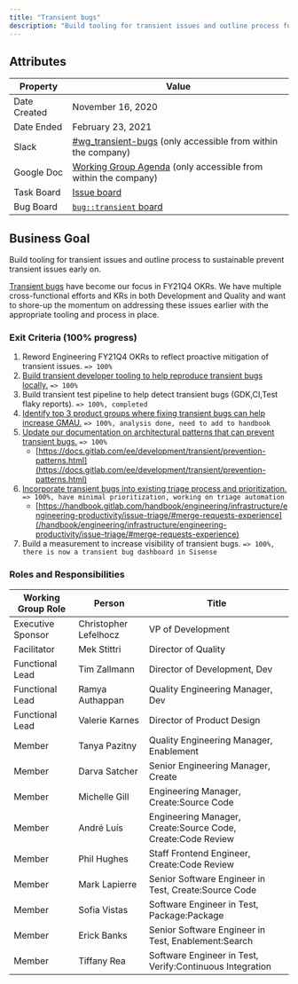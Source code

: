 ```yaml
---
title: "Transient bugs"
description: "Build tooling for transient issues and outline process for sustainable early mitigations"
---
```


## Attributes

| Property        | Value           |
|-----------------|-----------------|
| Date Created    | November 16, 2020 |
| Date Ended      | February 23, 2021 |
| Slack           | [#wg_transient-bugs](https://gitlab.slack.com/archives/C01EUKUM5DK) (only accessible from within the company) |
| Google Doc      | [Working Group Agenda](https://docs.google.com/document/d/14rB6o7udwgWitV9lB7S3fzjHBaaqrG_23WVz89mHqGo/edit#heading=h.gp5w1bjoz2ug) (only accessible from within the company) |
| Task Board      | [Issue board](https://gitlab.com/groups/gitlab-org/-/boards/2190215) |
| Bug Board       | [`bug::transient` board](https://gitlab.com/groups/gitlab-org/-/boards/2206756) |

## Business Goal

Build tooling for transient issues and outline process to sustainable prevent transient issues early on.

[Transient bugs](/handbook/engineering/infrastructure/engineering-productivity/issue-triage/#transient-bugs) have become our focus in FY21Q4 OKRs. We have multiple cross-functional efforts and KRs in both Development and Quality and want to shore-up the momentum on addressing these issues earlier with the appropriate tooling and process in place.

### Exit Criteria (100% progress)

1. Reword Engineering FY21Q4 OKRs to reflect proactive mitigation of transient issues. `=> 100%`
1. [Build transient developer tooling to help reproduce transient bugs locally.](https://gitlab.com/gitlab-org/quality/team-tasks/-/issues/759) `=> 100%`
1. Build transient test pipeline to help detect transient bugs (GDK,CI,Test flaky reports). `=> 100%, completed`
1. [Identify top 3 product groups where fixing transient bugs can help increase GMAU.](https://gitlab.com/gitlab-org/frontend/general/-/issues/40) `=> 100%, analysis done, need to add to handbook`
1. [Update our documentation on architectural patterns that can prevent transient bugs.](https://gitlab.com/gitlab-org/gitlab/-/issues/293858) `=> 100%`
   - [https://docs.gitlab.com/ee/development/transient/prevention-patterns.html](https://docs.gitlab.com/ee/development/transient/prevention-patterns.html)
1. [Incorporate transient bugs into existing triage process and prioritization.](https://gitlab.com/gitlab-org/quality/team-tasks/-/issues/760) `=> 100%, have minimal prioritization, working on triage automation`
   - [https://handbook.gitlab.com/handbook/engineering/infrastructure/engineering-productivity/issue-triage/#merge-requests-experience](/handbook/engineering/infrastructure/engineering-productivity/issue-triage/#merge-requests-experience)
1. Build a measurement to increase visibility of transient bugs. `=> 100%, there is now a transient bug dashboard in Sisense`

### Roles and Responsibilities

| Working Group Role    | Person                | Title                          |
|-----------------------|-----------------------|--------------------------------|
| Executive Sponsor     | Christopher Lefelhocz | VP of Development              |
| Facilitator           | Mek Stittri           | Director of Quality            |
| Functional Lead       | Tim Zallmann          | Director of Development, Dev     |
| Functional Lead       | Ramya Authappan       | Quality Engineering Manager, Dev |
| Functional Lead       | Valerie Karnes        | Director of Product Design |
| Member                | Tanya Pazitny         | Quality Engineering Manager, Enablement |
| Member                | Darva Satcher         | Senior Engineering Manager, Create |
| Member                | Michelle Gill         | Engineering Manager, Create:Source Code |
| Member                | André Luís            | Engineering Manager, Create:Source Code,  Create:Code Review |
| Member                | Phil Hughes           | Staff Frontend Engineer, Create:Code Review |
| Member                | Mark Lapierre         | Senior Software Engineer in Test, Create:Source Code |
| Member                | Sofia Vistas          | Software Engineer in Test, Package:Package  |
| Member                | Erick Banks           | Senior Software Engineer in Test, Enablement:Search |
| Member                | Tiffany Rea           | Software Engineer in Test, Verify:Continuous Integration       |
